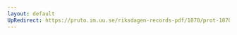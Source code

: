 ```yaml
---
layout: default
UpRedirect: https://pruto.im.uu.se/riksdagen-records-pdf/1870/prot-1870--ak--506/prot-1870--ak--506_001.pdf
---
```

